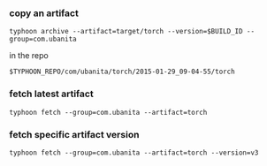 ### copy an artifact

```
typhoon archive --artifact=target/torch --version=$BUILD_ID --group=com.ubanita
```
in the repo
```
$TYPHOON_REPO/com/ubanita/torch/2015-01-29_09-04-55/torch
```

### fetch latest artifact

```
typhoon fetch --group=com.ubanita --artifact=torch
```

### fetch specific artifact version

```
typhoon fetch --group=com.ubanita --artifact=torch --version=v3
```